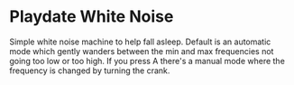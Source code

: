 # Playdate White Noise

Simple white noise machine to help fall asleep. Default is an automatic mode which gently wanders between the min and max frequencies not going too low or too high. If you press A there's a manual mode where the frequency is changed by turning the crank.
